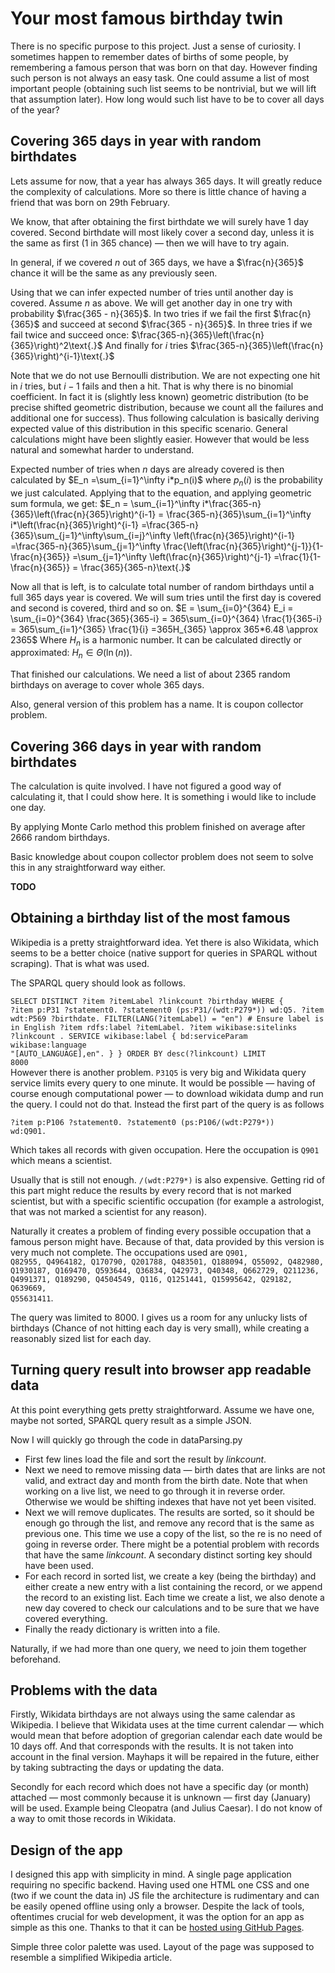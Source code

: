 ﻿# Your most famous birthday twin

There is no specific purpose to this project. Just a sense of curiosity. I sometimes happen to remember dates of births of some people, by remembering a famous person that was born on that day. However finding such person is not always an easy task. 
One could assume a list of most important people (obtaining such list seems to be nontrivial, but we will lift that assumption later). How long would such list have to be to cover all days of the year?

## Covering 365 days in year with random birthdates

Lets assume for now, that a year has always 365 days. It will greatly reduce the complexity of calculations. More so there is little chance of having a friend that was born on 29th February.

We know, that after obtaining the first birthdate we will surely have $1$ day covered. Second birthdate will most likely cover a second day, unless it is the same as first ($1$ in $365$ chance) — then we will have to try again.

In general, if we covered $n$ out of $365$ days, we have a $\frac{n}{365}$ chance it will be the same as any previously seen.

Using that we can infer expected number of tries until another day is covered. Assume $n$ as above. We will get another day in one try with probability $\frac{365 - n}{365}$. In two tries if we fail the first $\frac{n}{365}$ and succeed at second $\frac{365 - n}{365}$. In three tries if we fail twice and succeed once: $\frac{365-n}{365}\left(\frac{n}{365}\right)^2\text{.}$ And finally for $i$ tries $\frac{365-n}{365}\left(\frac{n}{365}\right)^{i-1}\text{.}$

Note that we do not use Bernoulli distribution. We are not expecting one hit in $i$ tries, but $i-1$ fails and then a hit. That is why there is no binomial coefficient. In fact it is (slightly less known) geometric distribution (to be precise shifted geometric distribution, because we count all the failures and additional one for success). Thus following calculation is basically deriving expected value of this distribution in this specific scenario. General calculations might have been slightly easier. However that would be less natural and somewhat harder to understand.

Expected number of tries when $n$ days are already covered is then calculated by $E_n =\sum_{i=1}^\infty i*p_n(i)$ where $p_n(i)$ is the probability we just calculated. Applying that to the equation, and applying geometric sum formula, we get:
$E_n = \sum_{i=1}^\infty i*\frac{365-n}{365}\left(\frac{n}{365}\right)^{i-1} = \frac{365-n}{365}\sum_{i=1}^\infty i*\left(\frac{n}{365}\right)^{i-1} =\frac{365-n}{365}\sum_{j=1}^\infty\sum_{i=j}^\infty \left(\frac{n}{365}\right)^{i-1} =\frac{365-n}{365}\sum_{j=1}^\infty \frac{\left(\frac{n}{365}\right)^{j-1}}{1- \frac{n}{365}} =\sum_{j=1}^\infty \left(\frac{n}{365}\right)^{j-1} =\frac{1}{1-\frac{n}{365}} = \frac{365}{365-n}\text{.}$

Now all that is left, is to calculate total number of random birthdays until a full 365 days year is covered. We will sum tries until the first day is covered and second is covered, third and so on.
$E = \sum_{i=0}^{364} E_i = \sum_{i=0}^{364} \frac{365}{365-i} = 365\sum_{i=0}^{364} \frac{1}{365-i} = 365\sum_{i=1}^{365} \frac{1}{i} =365H_{365} \approx 365*6.48 \approx 2365$
Where $H_n$ is a harmonic number. It can be calculated directly or approximated: $H_n\in\Theta(\ln(n))$.

That finished our calculations. We need a list of about $2365$ random birthdays on average to cover whole $365$ days.

Also, general version of this problem has a name. It is coupon collector problem.

## Covering 366 days in year with random birthdates

The calculation is quite involved. I have not figured a good way of calculating it, that I could show here. It is something i would like to include one day.

By applying Monte Carlo method this problem finished on average after $2666$ random birthdays.

Basic knowledge about coupon collector problem does not seem to solve this in any straightforward way either.

**TODO**

<!---
Naturally ever so often a year has $366$ days. And one of those days is four times less likely to appear than others. This complicates calculations **and** changes the results significantly. That is because we might have to wait a significant amount of time for the 29th of February. It might not be completely intuitive. Lets follow with calculations.

Probability of getting a normal day is $1$ in $365.25$ or $4$ in $1461$ (four years). $29$th of February has a chance of $1$ in $1461$.

So, probability of getting a new birthdate, after we covered $n$ normal days is $\frac{1461 - 4n}{1461}$. The same probability, but with the leap day among the $n$ covered is $\frac{1461 - (4n - 3)}{1461}$

It seems that we cannot really derive a simple formula. Lets represent the expected value as an average over all the possible positions of leap day in the sequence of covered days. We will not derive the previous formula again — instead use shifted geometric distribution directly. However each position is not equally likely. 

To get likelihood of leap day being covered $n$th we can start with the first few values of $n$. Chance that the first covered day is the leap day is $1$ in $1461$ as it is the first birthday drawn. For leap day being second we need to choose a non leap day first, and then leap day from remaining — $\frac{1460}{1461}\frac{1}{1460}$. Third is $\frac{1460}{1461}\frac{1459}{1460}\frac{1}{1459}$. In general, chance for leap day covering $n$th date in a year is $\frac{1460!/(1461-n)!}{1461!}$

$\frac{1}{366} \sum_{l=0}^{365} \left(\sum_{i=0}^{l}\frac{1461}{1461 - 4i} + \sum_{i=l+1}^{365}\frac{1461}{1461 - (4i - 3)}\right)= 
\frac{1461}{366} \sum_{l=0}^{365} \left(\sum_{i=0}^{l}\frac{1}{1461 - 4i} + \sum_{i=l+1}^{365}\frac{1}{1464 - 4i}\right)= 
\frac{1461}{366} \sum_{l=0}^{365} \left(\sum_{i=0}^{l}\frac{1}{1461 - 4i} + \frac{1}{4}\sum_{i=l+1}^{365}\frac{1}{366 - i}\right)=
\frac{1461}{366} \sum_{l=0}^{365} \left(\sum_{i=0}^{l}\frac{1}{1461 - 4i} + \frac{1}{4}\sum_{i=1}^{365-l}\frac{1}{i}\right)=
\frac{1461}{366} \sum_{l=0}^{365} \left(\sum_{i=0}^{l}\frac{1}{1461 - 4i} + \frac{H_{365-l}}{4}\right)$
Unfortunately the remaining inner sum does not simplify easily. Thus the final formula

$\approx \frac{1461}{366} \left(93.4 + 502\right) \approx 2376,$
after extensive calculations.

It is however not quite right, because conditioning over where leap day is placed is a little bit more complicated. By the power of monte carlo the results should be around2666
--->

## Obtaining a birthday list of the most famous 

Wikipedia is a pretty straightforward idea. Yet there is also Wikidata, which seems to be a better choice (native support for queries in SPARQL without scraping). That is what was used.

The SPARQL query should look as follows.

<code>SELECT DISTINCT ?item ?itemLabel ?linkcount ?birthday WHERE
{
	?item p:P31 ?statement0.
	?statement0 (ps:P31/(wdt:P279*)) wd:Q5.
	?item wdt:P569 ?birthdate.
	FILTER(LANG(?itemLabel) = "en")      # Ensure label is in English
	?item rdfs:label ?itemLabel.
	?item wikibase:sitelinks ?linkcount .
	SERVICE wikibase:label { bd:serviceParam wikibase:language "[AUTO_LANGUAGE],en". }
}
ORDER BY desc(?linkcount)
LIMIT 8000</code>   
 However there is another problem. <code>P31Q5</code> is very big and Wikidata query service limits every query to one minute. It would be possible — having of course enough computational power — to download wikidata dump and run the query. I could not do that. Instead the first part of the query is as follows
 
 <code>?item p:P106 ?statement0.
?statement0 (ps:P106/(wdt:P279*)) wd:Q901.</code>
 
 Which takes all records with given occupation. Here the occupation is <code>Q901</code> which means a scientist.
 
Usually that is still not enough. <code>/(wdt:P279*)</code> is also expensive. Getting rid of this part might reduce the results by every record that is not marked scientist, but with a specific scientific occupation (for example a astrologist, that was not marked a scientist for any reason).

Naturally it creates a problem of finding every possible occupation that a famous person might have. Because of that, data provided by this version is very much not complete. The occupations used are <code>Q901, Q82955, Q4964182, Q170790, Q201788, Q483501, Q188094, Q55092, Q482980, Q1930187, Q169470, Q593644, Q36834, Q42973, Q40348, Q662729, Q211236, Q4991371, Q189290, Q4504549, Q116, Q1251441, Q15995642, Q29182, Q639669, Q55631411</code>.

The query was limited to 8000. I gives us a room for any unlucky lists of birthdays (Chance of not hitting each day is very small), while creating a reasonably sized list for each day.

## Turning query result into browser app readable data

At this point everything gets pretty straightforward. Assume we have one, maybe not sorted, SPARQL query result as a simple JSON.

Now I will quickly go through the code in dataParsing.py

* First few lines load the file and sort the result by *linkcount*. 
* Next we need to remove missing data — birth dates that are links are not valid, and extract day and month from the birth date. Note that when working on a live list, we need to go through it in reverse order. Otherwise we would be shifting indexes that have not yet been visited. 
* Next we will remove duplicates. The results are sorted, so it should be enough go through the list, and remove any record that is the same as previous one. This time we use a copy of the list, so the re is no need of going in reverse order. There might be a potential problem with records that have the same *linkcount*. A secondary distinct sorting key should have been used.
* For each record in sorted list, we create a key (being the birthday) and either create a new entry with a list containing the record, or we append the record to an existing list. Each time we create a list, we also denote a new day covered to check our calculations and to be sure that we have covered everything.
* Finally the ready dictionary is written into a file.

Naturally, if we had more than one query, we need to join them together beforehand.

## Problems with the data

Firstly, Wikidata birthdays are not always using the same calendar as Wikipedia. I believe that Wikidata uses at the time current calendar — which would mean that before adoption of gregorian calendar each date would be 10 days off. And that corresponds with the results. It is not taken into account in the final version. Mayhaps it will be repaired in the future, either by taking subtracting the days or updating the data.

Secondly for each record which does not have a specific day (or month) attached — most commonly because it is unknown — first day (January) will be used. Example being Cleopatra (and Julius Caesar). I do not know of a way to omit those records in Wikidata.

## Design of the app

I designed this app with simplicity in mind. A single page application requiring no specific backend. Having used one HTML one CSS and one (two if we count the data in) JS file the architecture is rudimentary and can be easily opened offline using only a browser. Despite the lack of tools, oftentimes crucial for web development, it was the option for an app as simple as this one. Thanks to that it can be [hosted using GitHub Pages](https://github.com).

Simple three color palette was used. Layout of the page was supposed to resemble a simplified Wikipedia article.
